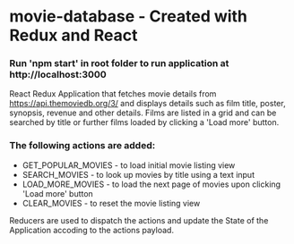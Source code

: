 # movie-database - Created with Redux and React

### Run 'npm start' in root folder to run application at http://localhost:3000

React Redux Application that fetches movie details from https://api.themoviedb.org/3/ and displays details such as film title, poster, synopsis, revenue and other details. Films are listed in a grid and can be searched by title or further films loaded by clicking a 'Load more' button.

### The following actions are added:

- GET_POPULAR_MOVIES - to load initial movie listing view
- SEARCH_MOVIES - to look up movies by title using a text input
- LOAD_MORE_MOVIES - to load the next page of movies upon clicking 'Load more' button
- CLEAR_MOVIES - to reset the movie listing view

Reducers are used to dispatch the actions and update the State of the Application accoding to the actions payload.
